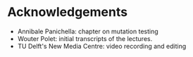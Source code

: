 
# Acknowledgements

* Annibale Panichella: chapter on mutation testing
* Wouter Polet: initial transcripts of the lectures.
* TU Delft's New Media Centre: video recording and editing 